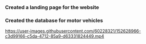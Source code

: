 ### Created a landing page for the website

### Created the database for motor vehicles

https://user-images.githubusercontent.com/60228321/152628966-c3d99166-c5da-4712-85a9-d63331824449.mp4
